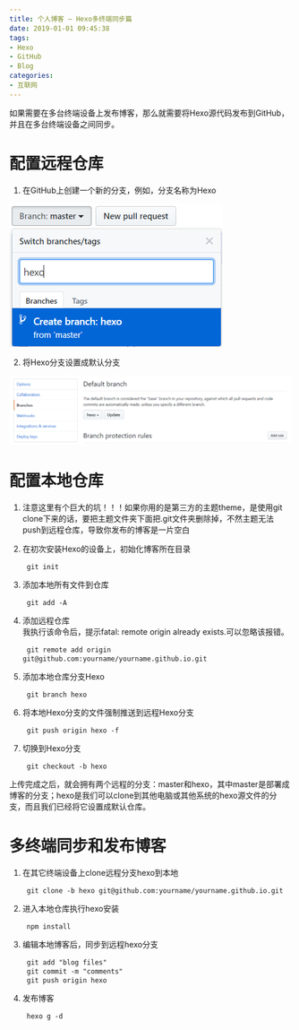 ```yaml
---
title: 个人博客 — Hexo多终端同步篇
date: 2019-01-01 09:45:38
tags:
- Hexo
- GitHub
- Blog
categories:
- 互联网
---
```

如果需要在多台终端设备上发布博客，那么就需要将Hexo源代码发布到GitHub，并且在多台终端设备之间同步。

# 配置远程仓库 #
1. 在GitHub上创建一个新的分支，例如，分支名称为Hexo

![](/images/21.png)

2. 将Hexo分支设置成默认分支

![](/images/22.png)

# 配置本地仓库 #

1. 注意这里有个巨大的坑！！！如果你用的是第三方的主题theme，是使用git clone下来的话，要把主题文件夹下面把.git文件夹删除掉，不然主题无法push到远程仓库，导致你发布的博客是一片空白

2. 在初次安装Hexo的设备上，初始化博客所在目录

		git init

3. 添加本地所有文件到仓库

		git add -A

4. 添加远程仓库  
我执行该命令后，提示fatal: remote origin already exists.可以忽略该报错。

		git remote add origin git@github.com:yourname/yourname.github.io.git


5. 添加本地仓库分支Hexo

		git branch hexo

6. 将本地Hexo分支的文件强制推送到远程Hexo分支

		git push origin hexo -f

7. 切换到Hexo分支

		git checkout -b hexo

上传完成之后，就会拥有两个远程的分支：master和hexo，其中master是部署成博客的分支；hexo是我们可以clone到其他电脑或其他系统的hexo源文件的分支，而且我们已经将它设置成默认仓库。

# 多终端同步和发布博客 #

1. 在其它终端设备上clone远程分支hexo到本地

		git clone -b hexo git@github.com:yourname/yourname.github.io.git

2. 进入本地仓库执行hexo安装

		npm install

3. 编辑本地博客后，同步到远程hexo分支

		git add "blog files"
		git commit -m "comments"
		git push origin hexo

4. 发布博客

		hexo g -d

